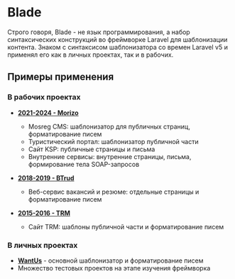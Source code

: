 # Blade

Строго говоря, Blade - не язык программирования, а набор синтаксических конструкций во фреймворке Laravel для шаблонизации контента. Знаком с синтаксисом шаблонизатора со времен Laravel v5 и применял его как в личных проектах, так и в рабочих.


## Примеры применения

### В рабочих проектах

- **[2021-2024 - Morizo](../../experience/work/dev/2021-2024%20-%20Morizo.md)**
    - Mosreg CMS: шаблонизатор для публичных страниц, форматирование писем
    - Туристический портал: шаблонизатор публичной части
    - Сайт KSP: публичные страницы и письма
    - Внутренние сервисы: внутренние страницы, письма, формирование тела SOAP-запросов

- **[2018-2019 - BTrud](../../experience/work/dev/2018-2019%20-%20BTrud.md)**
    - Веб-сервис вакансий и резюме: отдельные страницы и форматирование писем

- **[2015-2016 - TRM](../../experience/work/dev/2015-2016%20-%20TRM.md)**
    - Сайт TRM: шаблоны публичной части и форматирование писем


### В личных проектах

- **[WantUs](../../experience/projects/WantUs.md)** - основной шаблонизатор и форматирование писем
- Множество тестовых проектов на этапе изучения фреймворка

